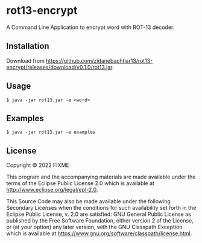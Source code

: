 # rot13-encrypt

A Command Line Application to encrypt word with ROT-13 decoder.

## Installation

Download from https://github.com/zidanebachtiar13/rot13-encrypt/releases/download/v0.1.0/rot13.jar.

## Usage

    $ java -jar rot13.jar -e <word>

## Examples

    $ java -jar rot13.jar -e examples

## License

Copyright © 2022 FIXME

This program and the accompanying materials are made available under the
terms of the Eclipse Public License 2.0 which is available at
http://www.eclipse.org/legal/epl-2.0.

This Source Code may also be made available under the following Secondary
Licenses when the conditions for such availability set forth in the Eclipse
Public License, v. 2.0 are satisfied: GNU General Public License as published by
the Free Software Foundation, either version 2 of the License, or (at your
option) any later version, with the GNU Classpath Exception which is available
at https://www.gnu.org/software/classpath/license.html.
